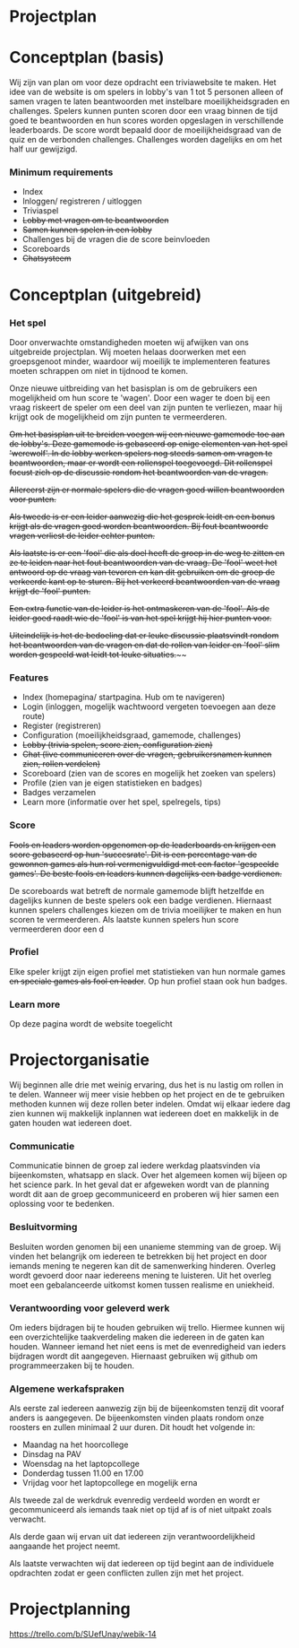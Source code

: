 # Projectplan

# Conceptplan (basis)

Wij zijn van plan om voor deze opdracht een triviawebsite te maken. Het idee van de website is om spelers in lobby's van 1 tot 5 personen alleen of samen vragen te laten beantwoorden met instelbare moeilijkheidsgraden en challenges. Spelers kunnen punten scoren door een vraag binnen de tijd goed te beantwoorden en hun scores worden opgeslagen in verschillende leaderboards. De score wordt bepaald door de moeilijkheidsgraad van de quiz en de verbonden challenges. Challenges worden dagelijks en om het half uur gewijzigd.

### Minimum requirements

- Index
- Inloggen/ registreren / uitloggen
- Triviaspel
- ~~Lobby met vragen om te beantwoorden~~
- ~~Samen kunnen spelen in een lobby~~
- Challenges bij de vragen die de score beinvloeden
- Scoreboards
- ~~Chatsysteem~~

# Conceptplan (uitgebreid)

### Het spel

Door onverwachte omstandigheden moeten wij afwijken van ons uitgebreide projectplan. Wij moeten helaas doorwerken met een groepsgenoot minder, waardoor wij moeilijk te implementeren features moeten schrappen om niet in tijdnood te komen. 

Onze nieuwe uitbreiding van het basisplan is om de gebruikers een mogelijkheid om hun score te 'wagen'. Door een wager te doen bij een vraag riskeert de speler om een deel van zijn punten te verliezen, maar hij krijgt ook de mogelijkheid om zijn punten te vermeerderen. 

~~Om het basisplan uit te breiden voegen wij een nieuwe gamemode toe aan de lobby's. Deze gamemode is gebaseerd op enige elementen van het spel 'werewolf'. In de lobby werken spelers nog steeds samen om vragen te beantwoorden, maar er wordt een rollenspel toegevoegd. Dit rollenspel focust zich op de discussie rondom het beantwoorden van de vragen.~~

~~Allereerst zijn er normale spelers die de vragen goed willen beantwoorden voor punten.~~

~~Als tweede is er een leider aanwezig die het gesprek leidt en een bonus krijgt als de vragen goed worden beantwoorden. Bij fout beantwoorde vragen verliest de leider echter punten.~~

~~Als laatste is er een 'fool' die als doel heeft de groep in de weg te zitten en ze te leiden naar het fout beantwoorden van de vraag. De 'fool' weet het antwoord op de vraag van tevoren en kan dit gebruiken om de groep de verkeerde kant op te sturen. Bij het verkeerd beantwoorden van de vraag krijgt de 'fool' punten.~~

~~Een extra functie van de leider is het ontmaskeren van de 'fool'. Als de leider goed raadt wie de 'fool' is van het spel krijgt hij hier punten voor.~~

~~Uiteindelijk is het de bedoeling dat er leuke discussie plaatsvindt rondom het beantwoorden van de vragen en dat de rollen van leider en 'fool' slim worden gespeeld wat leidt tot leuke situaties.~~~~

### Features

- Index (homepagina/ startpagina. Hub om te navigeren)
- Login (inloggen, mogelijk wachtwoord vergeten toevoegen aan deze route)
- Register (registreren)
- Configuration (moeilijkheidsgraad, gamemode, challenges)
- ~~Lobby (trivia spelen, score zien, configuration zien)~~
- ~~Chat (live communiceren over de vragen, gebruikersnamen kunnen zien, rollen verdelen)~~
- Scoreboard (zien van de scores en mogelijk het zoeken van spelers)
- Profile (zien van je eigen statistieken en badges)
- Badges verzamelen
- Learn more (informatie over het spel, spelregels, tips)

### Score

~~Fools en leaders worden opgenomen op de leaderboards en krijgen een score gebaseerd op hun 'succesrate'. Dit is een percentage van de gewonnen games als hun rol vermenigvuldigd met een factor 'gespeelde games'. De beste fools en leaders kunnen dagelijks een badge verdienen.~~

De scoreboards wat betreft de normale gamemode blijft hetzelfde en dagelijks kunnen de beste spelers ook een badge verdienen. Hiernaast kunnen spelers challenges kiezen om de trivia moeilijker te maken en hun scoren te vermeerderen. Als laatste kunnen spelers hun score vermeerderen door een d

### Profiel

Elke speler krijgt zijn eigen profiel met statistieken van hun normale games ~~en speciale games als fool en leader~~. Op hun profiel staan ook hun badges.

### Learn more

Op deze pagina wordt de website toegelicht

# Projectorganisatie

Wij beginnen alle drie met weinig ervaring, dus het is nu lastig om rollen in te delen. Wanneer wij
meer visie hebben op het project en de te gebruiken methoden kunnen wij deze rollen beter
indelen. Omdat wij elkaar iedere dag zien kunnen wij makkelijk inplannen wat iedereen doet en
makkelijk in de gaten houden wat iedereen doet.

### Communicatie

Communicatie binnen de groep zal iedere werkdag plaatsvinden via bijeenkomsten, whatsapp en
slack. Over het algemeen komen wij bijeen op het science park. In het geval dat er afgeweken wordt
van de planning wordt dit aan de groep gecommuniceerd en proberen wij hier samen een
oplossing voor te bedenken.

### Besluitvorming

Besluiten worden genomen bij een unanieme stemming van de groep. Wij vinden het belangrijk om iedereen te betrekken bij het project en door iemands mening te negeren kan dit de samenwerking hinderen. Overleg wordt gevoerd door naar iedereens mening te luisteren. Uit het overleg moet een gebalanceerde uitkomst komen tussen realisme en uniekheid.

### Verantwoording voor geleverd werk

Om ieders bijdragen bij te houden gebruiken wij trello. Hiermee kunnen wij een overzichtelijke
taakverdeling maken die iedereen in de gaten kan houden. Wanneer iemand het niet eens is met
de evenredigheid van ieders bijdragen wordt dit aangegeven. Hiernaast gebruiken wij github om
programmeerzaken bij te houden.

### Algemene werkafspraken

Als eerste zal iedereen aanwezig zijn bij de bijeenkomsten tenzij dit vooraf anders is aangegeven.
De bijeenkomsten vinden plaats rondom onze roosters en zullen minimaal 2 uur duren. Dit houdt
het volgende in:

- Maandag na het hoorcollege
- Dinsdag na PAV
- Woensdag na het laptopcollege
- Donderdag tussen 11.00 en 17.00
- Vrijdag voor het laptopcollege en mogelijk erna

Als tweede zal de werkdruk evenredig verdeeld worden en wordt er gecommuniceerd als iemands
taak niet op tijd af is of niet uitpakt zoals verwacht.

Als derde gaan wij ervan uit dat iedereen zijn verantwoordelijkheid aangaande het project neemt.

Als laatste verwachten wij dat iedereen op tijd begint aan de individuele opdrachten zodat er geen
conflicten zullen zijn met het project.

# Projectplanning

https://trello.com/b/SUefUnay/webik-14


